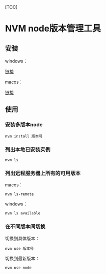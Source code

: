 [TOC]

# NVM node版本管理工具



## 安装

windows：

[链接](https://github.com/coreybutler/nvm-windows/releasesd)

macos：

[链接](https://github.com/nvm-sh/nvm)



## 使用



### 安装多版本node

```shell
nvm install 版本号
```



### 列出本地已安装实例

```shell
nvm ls
```



### 列出远程服务器上所有的可用版本

macos：

```shell
nvm ls-remote
```

windows：

```shell
nvm ls available
```



### 在不同版本间切换

切换到具体版本：

```shell
nvm use 版本号
```

切换到最新版本：

```shell
nvm use node
```

